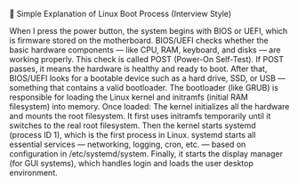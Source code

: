 🔹 Simple Explanation of Linux Boot Process (Interview Style)

When I press the power button, the system begins with BIOS or UEFI, which is firmware stored on the motherboard.
BIOS/UEFI checks whether the basic hardware components — like CPU, RAM, keyboard, and disks — are working properly.
This check is called POST (Power-On Self-Test).
If POST passes, it means the hardware is healthy and ready to boot.
After that, BIOS/UEFI looks for a bootable device such as a hard drive, SSD, or USB — something that contains a valid bootloader.
The bootloader (like GRUB) is responsible for loading the Linux kernel and initramfs (initial RAM filesystem) into memory.
Once loaded:
The kernel initializes all the hardware and mounts the root filesystem.
It first uses initramfs temporarily until it switches to the real root filesystem.
Then the kernel starts systemd (process ID 1), which is the first process in Linux.
systemd starts all essential services — networking, logging, cron, etc. — based on configuration in /etc/systemd/system.
Finally, it starts the display manager (for GUI systems), which handles login and loads the user desktop environment.
